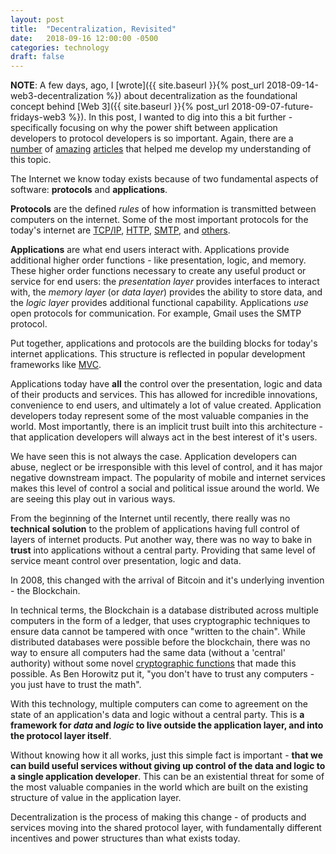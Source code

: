 ```yaml
---
layout: post
title:  "Decentralization, Revisited"
date:   2018-09-16 12:00:00 -0500
categories: technology
draft: false
---
```


**NOTE**: A few days, ago, I [wrote]({{ site.baseurl }}{% post_url 2018-09-14-web3-decentralization %}) about decentralization as the foundational concept behind [Web 3]({{ site.baseurl }}{% post_url 2018-09-07-future-fridays-web3 %}). In this post, I wanted to dig into this a bit further - specifically focusing on why the power shift between application developers to protocol developers is so important. Again, there are a [number](http://www.usv.com/blog/fat-protocols) of [amazing](https://continuations.com/post/105272022635/bitcoin-clarifying-the-foundational-innovation-of) [articles](https://continuations.com/post/148098927445/crypto-tokens-and-the-coming-age-of-protocol) that helped me develop my understanding of this topic.

The Internet we know today exists because of two fundamental aspects of software: **protocols** and **applications**.

**Protocols** are the defined _rules_ of how information is transmitted between computers on the internet. Some of the most important protocols for the today's internet are [TCP/IP](https://en.wikipedia.org/wiki/Internet_protocol_suite), [HTTP](https://en.wikipedia.org/wiki/HTTP), [SMTP](https://en.wikipedia.org/wiki/SMTP), and [others](https://en.wikibooks.org/wiki/Network_Plus_Certification/Technologies/Common_Protocols). 

**Applications** are what end users interact with. Applications provide additional higher order functions - like presentation, logic, and memory. These higher order functions necessary to create any useful product or service for end users: the _presentation layer_ provides interfaces to interact with, the _memory layer_ (or _data layer_) provides the ability to store data, and the _logic layer_ provides additional functional capability. Applications _use_ open protocols for communication. For example, Gmail uses the SMTP protocol. 

Put together, applications and protocols are the building blocks for today's internet applications. This structure is reflected in popular development frameworks like [MVC](https://en.wikipedia.org/wiki/Model%E2%80%93view%E2%80%93controller).

Applications today have **all** the control over the presentation, logic and data of their products and services. This has allowed for incredible innovations, convenience to end users, and ultimately a lot of value created. Application developers today represent some of the most valuable companies in the world. Most importantly, there is an implicit trust built into this architecture - that application developers will always act in the best interest of it's users.

We have seen this is not always the case. Application developers can abuse, neglect or be irresponsible with this level of control, and it has major negative downstream impact. The popularity of mobile and internet services makes this level of control a social and political issue around the world. We are seeing this play out in various ways.

From the beginning of the Internet until recently, there really was no **technical solution** to the problem of applications having full control of layers of internet products. Put another way, there was no way to bake in **trust** into applications without a central party. Providing that same level of service meant control over presentation, logic and data.

In 2008, this changed with the arrival of Bitcoin and it's underlying invention - the Blockchain. 

In technical terms, the Blockchain is a database distributed across multiple computers in the form of a ledger, that uses cryptographic techniques to ensure data cannot be tampered with once "written to the chain". While distributed databases were possible before the blockchain, there was no way to ensure all computers had the same data (without a 'central' authority) without some novel [cryptographic functions](https://www.coindesk.com/information/how-does-blockchain-technology-work/) that made this possible. As Ben Horowitz put it, "you don't have to trust any computers - you just have to trust the math". 

With this technology, multiple computers can come to agreement on the state of an application's data and logic without a central party. This is **a framework for _data_ and _logic_ to live outside the application layer, and into the protocol layer itself**.

Without knowing how it all works, just this simple fact is important - **that we can build useful services without giving up control of the data and logic to a single application developer**. This can be an existential threat for some of the most valuable companies in the world which are built on the existing structure of value in the application layer.

Decentralization is the process of making this change - of products and services moving into the shared protocol layer, with fundamentally different incentives and power structures than what exists today. 